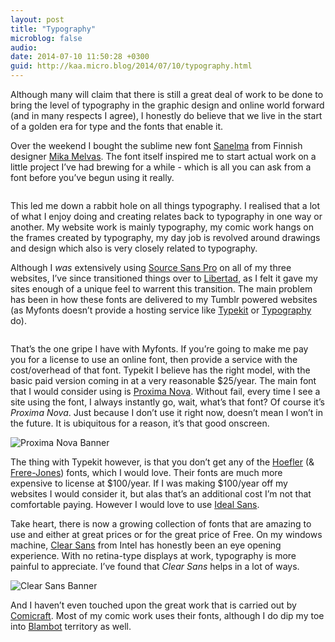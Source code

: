 ```yaml
---
layout: post
title: "Typography"
microblog: false
audio: 
date: 2014-07-10 11:50:28 +0300
guid: http://kaa.micro.blog/2014/07/10/typography.html
---
```

<p>Although many will claim that there is still a great deal of work to be done to bring the level of typography in the graphic design and online world forward (and in many respects I agree), I honestly do believe that we live in the start of a golden era for type and the fonts that enable it.</p>

<p>Over the weekend I bought the sublime new font <a href="http://www.myfonts.com/fonts/mika-melvas/sanelma/">Sanelma</a> from Finnish designer <a href="http://mahti.fi">Mika Melvas</a>. The font itself inspired me to start actual work on a little project I&rsquo;ve had brewing for a while - which is all you can ask from a font before you&rsquo;ve begun using it really.</p>

<p><img src="http://www.kaa.bz/uploads/2018/172e66ebc9.jpg" alt="" /></p>

<p>This led me down a rabbit hole on all things typography. I realised that a lot of what I enjoy doing and creating relates back to typography in one way or another. My website work is mainly typography, my comic work hangs on the frames created by typography, my day job is revolved around drawings and design which also is very closely related to typography.</p>

<p>Although I <em>was</em> extensively using <a href="https://github.com/adobe/source-sans-pro">Source Sans Pro</a> on all of my three websites, I&rsquo;ve since transitioned things over to <a href="http://www.myfonts.com/fonts/tipotype/libertad/">Libertad</a>, as I felt it gave my sites enough of a unique feel to warrent this transition. The main problem has been in how these fonts are delivered to my Tumblr powered websites (as Myfonts doesn&rsquo;t provide a hosting service like <a href="https://typekit.com/">Typekit</a> or <a href="http://typography.com/">Typography</a> do).</p>

<p><img src="http://www.kaa.bz/uploads/2018/4b4f0070dc.jpg" alt="" /></p>

<p>That&rsquo;s the one gripe I have with Myfonts. If you&rsquo;re going to make me pay you for a license to use an online font, then provide a service with the cost/overhead of that font. Typekit I believe has the right model, with the basic paid version coming in at a very reasonable $25/year. The main font that I would consider using is <a href="https://typekit.com/fonts/proxima-nova">Proxima Nova</a>. Without fail, every time I see a site using the font, I always instantly go, wait, what&rsquo;s that font? Of course it&rsquo;s <em>Proxima Nova</em>. Just because I don&rsquo;t use it right now, doesn&rsquo;t mean I won&rsquo;t in the future. It is ubiquitous for a reason, it&rsquo;s that good onscreen.</p>

<p><img src="http://www.kaa.bz/uploads/2018/9b8616ef9e.jpg" alt="Proxima Nova Banner" /></p>

<p>The thing with Typekit however, is that you don&rsquo;t get any of the <a href="http://typography.com/">Hoefler</a> (&amp; <a href="http://frerejones.com/">Frere-Jones</a>) fonts, which I would love. Their fonts are much more expensive to license at $100/year. If I was making $100/year off my websites I would consider it, but alas that&rsquo;s an additional cost I&rsquo;m not that comfortable paying. However I would love to use <a href="http://www.typography.com/fonts/ideal-sans/styles/">Ideal Sans</a>.</p>

<p>Take heart, there is now a growing collection of fonts that are amazing to use and either at great prices or for the great price of Free. On my windows machine, <a href="https://01.org/clear-sans">Clear Sans</a> from Intel has honestly been an eye opening experience. With no retina-type displays at work, typography is more painful to appreciate. I&rsquo;ve found that <em>Clear Sans</em> helps in a lot of ways.</p>

<p><img src="http://www.kaa.bz/uploads/2018/477125df31.jpg" alt="Clear Sans Banner" /></p>

<p>And I haven&rsquo;t even touched upon the great work that is carried out by <a href="http://www.comicraft.com">Comicraft</a>. Most of my comic work uses their fonts, although I do dip my toe into <a href="http://blambot.com">Blambot</a> territory as well.</p>
